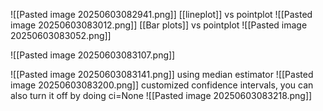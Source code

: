 ![[Pasted image 20250603082941.png]]
[[lineplot]] vs pointplot
![[Pasted image 20250603083012.png]]
[[Bar plots]] vs pointplot
![[Pasted image 20250603083052.png]]

![[Pasted image 20250603083107.png]]

![[Pasted image 20250603083141.png]]
using median estimator
![[Pasted image 20250603083200.png]]
customized confidence intervals, you can also turn it off by doing ci=None
![[Pasted image 20250603083218.png]]
